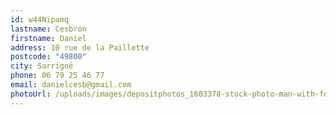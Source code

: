 ```yaml
---
id: w44Nipamq
lastname: Cesbron
firstname: Daniel
address: 10 rue de la Paillette
postcode: "49800"
city: Sarrigné
phone: 06 79 25 46 77
email: danielcesb@gmail.com
photoUrl: /uploads/images/depositphotos_1603378-stock-photo-man-with-fork-on-white.jpg
---
```

